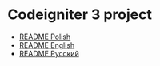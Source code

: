 # Сodeigniter 3 project

- [README Polish](README_PL.md)
- [README English](README_EN.md)
- [README Русский](README_RU.md)
